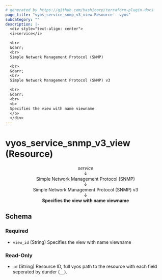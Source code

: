 ```yaml
---
# generated by https://github.com/hashicorp/terraform-plugin-docs
page_title: "vyos_service_snmp_v3_view Resource - vyos"
subcategory: ""
description: |-
  <div style="text-align: center">
  <i>service</i>

  <br>
  &darr;
  <br>
  Simple Network Management Protocol (SNMP)

  <br>
  &darr;
  <br>
  Simple Network Management Protocol (SNMP) v3

  <br>
  &darr;
  <br>
  <b>
  Specifies the view with name viewname
  </b>
  </div>
---
```


# vyos_service_snmp_v3_view (Resource)

<div style="text-align: center">
<i>service</i>

<br>
&darr;
<br>
Simple Network Management Protocol (SNMP)

<br>
&darr;
<br>
Simple Network Management Protocol (SNMP) v3

<br>
&darr;
<br>
<b>
Specifies the view with name viewname
</b>
</div>



<!-- schema generated by tfplugindocs -->
## Schema

### Required

- `view_id` (String) Specifies the view with name viewname

### Read-Only

- `id` (String) Resource ID, full vyos path to the resource with each field seperated by dunder (`__`).
